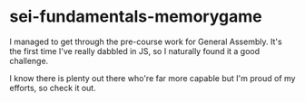 # sei-fundamentals-memorygame

I managed to get through the pre-course work for General Assembly. It's the first time I've really dabbled in JS, so I naturally found it a good challenge.

I know there is plenty out there who're far more capable but I'm proud of my efforts, so check it out.
